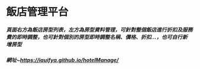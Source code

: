 # 飯店管理平台

##### 頁面右方為飯店房型列表，左方為房型資料管理，可針對整個飯店進行折扣及服務費的即時調整，也可針對個別的房型即時調整名稱、價格、折扣...，也可自行新增房型
##### 網址~https://iauifya.github.io/hotelManage/
